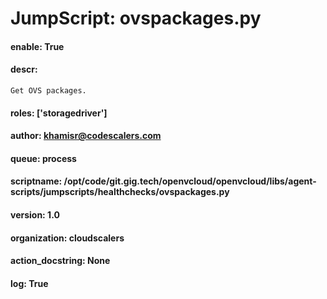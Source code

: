 
# JumpScript: ovspackages.py
        
#### enable: True
#### descr: 
```
Get OVS packages.

```
#### roles: ['storagedriver']
#### author: khamisr@codescalers.com
#### queue: process
#### scriptname: /opt/code/git.gig.tech/openvcloud/openvcloud/libs/agent-scripts/jumpscripts/healthchecks/ovspackages.py
#### version: 1.0
#### organization: cloudscalers
#### action_docstring: None
#### log: True